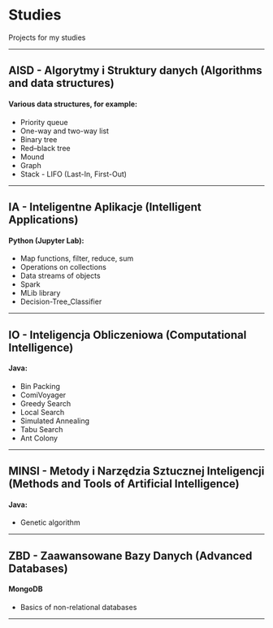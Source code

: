 # Studies

Projects for my studies

---

## AISD - Algorytmy i Struktury danych (Algorithms and data structures)

#### Various data structures, for example:

- Priority queue
- One-way and two-way list
- Binary tree
- Red–black tree
- Mound
- Graph
- Stack - LIFO (Last-In, First-Out)

---

## IA - Inteligentne Aplikacje (Intelligent Applications)

#### Python (Jupyter Lab):
- Map functions, filter, reduce, sum
- Operations on collections
- Data streams of objects
- Spark
- MLib library
- Decision-Tree_Classifier

---

## IO - Inteligencja Obliczeniowa (Computational Intelligence)

#### Java:
- Bin Packing
- ComiVoyager
- Greedy Search
- Local Search
- Simulated Annealing
- Tabu Search
- Ant Colony

---

## MINSI - Metody i Narzędzia Sztucznej Inteligencji (Methods and Tools of Artificial Intelligence)

#### Java:
- Genetic algorithm
---

## ZBD - Zaawansowane Bazy Danych (Advanced Databases)

#### MongoDB
- Basics of non-relational databases

---
